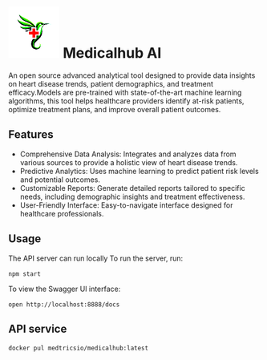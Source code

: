 # ![Alt text](logo1.png?raw=true "Title") Medicalhub AI
An open source  advanced analytical tool designed to provide data insights on heart disease trends, patient demographics, and treatment efficacy.Models are pre-trained with state-of-the-art machine learning algorithms, this tool helps healthcare providers identify at-risk patients, optimize treatment plans, and improve overall patient outcomes.

## Features
* Comprehensive Data Analysis: Integrates and analyzes data from various sources to provide a holistic view of heart disease trends.
* Predictive Analytics: Uses machine learning to predict patient risk levels and potential outcomes.
* Customizable Reports: Generate detailed reports tailored to specific needs, including demographic insights and treatment effectiveness.
* User-Friendly Interface: Easy-to-navigate interface designed for healthcare professionals.

## Usage
The API server can run locally 
To run the server, run:

```
npm start
```

To view the Swagger UI interface:

```
open http://localhost:8888/docs
```

## API service 
```
docker pul medtricsio/medicalhub:latest 
```
